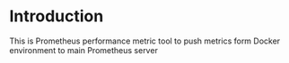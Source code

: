 # Introduction
This is Prometheus performance metric tool to push metrics form Docker environment to main Prometheus server

